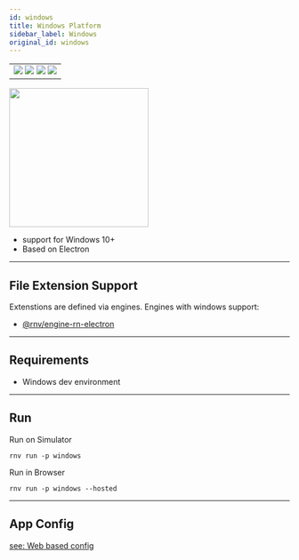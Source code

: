 ```yaml
---
id: windows
title: Windows Platform
sidebar_label: Windows
original_id: windows
---
```


<table>
  <tbody>
  <tr>
  <td>
    <img src="https://img.shields.io/badge/Mac-n/a-lightgrey.svg" />
    <img src="https://img.shields.io/badge/Windows-yes-brightgreen.svg" />
    <img src="https://img.shields.io/badge/Linux-n/a-lightgrey.svg" />
    <img src="https://img.shields.io/badge/HostMode-yes-brightgreen.svg" />
  </td>
  </tr>
  </tbody>
</table>

<img className="platform-image" src="https://renative.org/img/rnv_windows.gif" height="250"/>


- support for Windows 10+
- Based on Electron

---
## File Extension Support

<!--EXTENSION_SUPPORT_START-->

Extenstions are defined via engines. Engines with windows support: 
- [@rnv/engine-rn-electron](../engines/engine-rn-electron#extensions)

<!--EXTENSION_SUPPORT_END-->

---
## Requirements

- Windows dev environment

---
## Run

Run on Simulator

```
rnv run -p windows
```

Run in Browser

```
rnv run -p windows --hosted
```

---
## App Config

[see: Web based config](../api/json-config.md)
